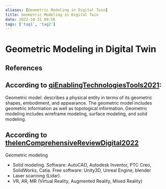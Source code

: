 ```yaml
---
aliases: [Geometric Modeling in Digital Twin]
title: Geometric Modeling in Digital Twin
date: 2022-10-31 09:56
tags: ['tag1', 'tag2']
---
```


# Geometric Modeling in Digital Twin

## References

## According to [qiEnablingTechnologiesTools2021](qiEnablingTechnologiesTools2021.md):

Geometric model: describes a physical entity in terms of its geometric shapes, embodiment, and appearance. The geometric model includes geometric information as well as topological information. Geometric modeling includes wireframe modeling, surface modeling, and solid modeling.

## According to [thelenComprehensiveReviewDigital2022](../zotero/thelenComprehensiveReviewDigital2022.md)

Geometric modeling

  - Solid modeling. Software: AutoCAD, Autodesk Inventor, PTC Creo, SolidWorks, Catia. Free software: Unity3D, Unreal Engine, blender
  - Laser scanning (Lidar).
  - VR, AR, MR (Virtual Reality, Augmented Reality, Mixed Reality)
